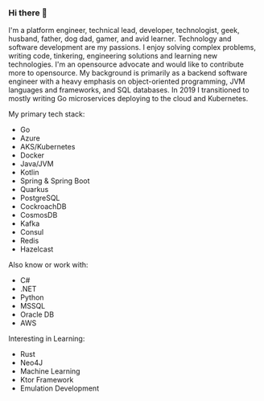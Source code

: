 ### Hi there 👋

I'm a platform engineer, technical lead, developer, technologist, geek, husband, father, dog dad, gamer, and avid learner. Technology and software development are my passions. I enjoy solving complex problems, writing code, tinkering, engineering solutions and learning new technologies. I'm an opensource advocate and would like to contribute more to opensource. My background is primarily as a backend software engineer with a heavy emphasis on object-oriented programming, JVM languages and frameworks, and SQL databases. In 2019 I transitioned to mostly writing Go microservices deploying to the cloud and Kubernetes.

My primary tech stack:

* Go
* Azure
* AKS/Kubernetes
* Docker
* Java/JVM
* Kotlin
* Spring & Spring Boot
* Quarkus
* PostgreSQL
* CockroachDB
* CosmosDB
* Kafka
* Consul
* Redis
* Hazelcast

Also know or work with:

* C#
* .NET
* Python
* MSSQL
* Oracle DB
* AWS

Interesting in Learning:

* Rust
* Neo4J
* Machine Learning
* Ktor Framework
* Emulation Development

<!--
**jkratz55/jkratz55** is a ✨ _special_ ✨ repository because its `README.md` (this file) appears on your GitHub profile.

Here are some ideas to get you started:

- 🔭 I’m currently working on ...
- 🌱 I’m currently learning ...
- 👯 I’m looking to collaborate on ...
- 🤔 I’m looking for help with ...
- 💬 Ask me about ...
- 📫 How to reach me: ...
- 😄 Pronouns: ...
- ⚡ Fun fact: ...
-->
